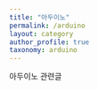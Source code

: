```yaml
---
title: "아두이노"
permalink: /arduino
layout: category
author_profile: true
taxonomy: arduino
---
```


아두이노 관련글
